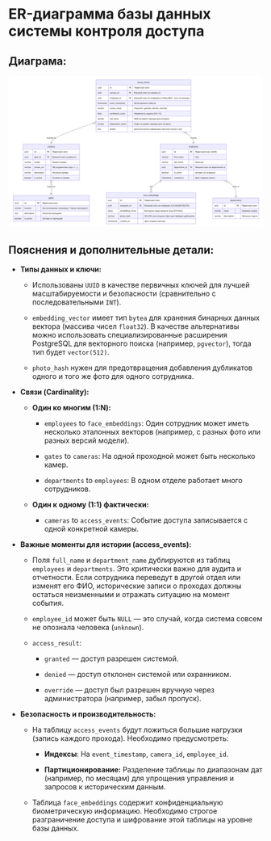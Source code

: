 # ER-диаграмма базы данных системы контроля доступа

## Диаграма:

![Диаграма базы данных](https://github.com/HARONavirus/face-access-control/blob/main/images/db_diagram.png)

## Пояснения и дополнительные детали:

* **Типы данных и ключи:**

    * Использованы `UUID` в качестве первичных ключей для лучшей масштабируемости и безопасности (сравнительно с последовательными `INT`).

    * `embedding_vector` имеет тип `bytea` для хранения бинарных данных вектора (массива чисел `float32`). В качестве альтернативы можно использовать специализированные расширения PostgreSQL для векторного поиска (например, `pgvector`), тогда тип будет `vector(512)`.

    * `photo_hash` нужен для предотвращения добавления дубликатов одного и того же фото для одного сотрудника.

* **Связи (Cardinality):**

    * **Один ко многим (1:N):**

        * `employees` to `face_embeddings`: Один сотрудник может иметь несколько эталонных векторов (например, с разных фото или разных версий модели).

        * `gates` to `cameras`: На одной проходной может быть несколько камер.

        * `departments` to `employees`: В одном отделе работает много сотрудников.

    * **Один к одному (1:1) фактически:**

        * `cameras` to `access_events`: Событие доступа записывается с одной конкретной камеры.

* **Важные моменты для истории (access_events):**

    * Поля `full_name` и `department_name` дублируются из таблиц `employees` и `departments`. Это критически важно для аудита и отчетности. Если сотрудника переведут в другой отдел или изменят его ФИО, исторические записи о проходах должны остаться неизменными и отражать ситуацию на момент события.

    * `employee_id` может быть `NULL` — это случай, когда система совсем не опознала человека (`unknown`).

    * `access_result`:

        * `granted` — доступ разрешен системой.

        * `denied` — доступ отклонен системой или охранником.

        * `override` — доступ был разрешен вручную через администратора (например, забыл пропуск).

* **Безопасность и производительность:**

    * На таблицу `access_events` будут ложиться большие нагрузки (запись каждого прохода). Необходимо предусмотреть:

        * **Индексы**: На `event_timestamp`, `camera_id`, `employee_id`.

        * **Партиционирование:** Разделение таблицы по диапазонам дат (например, по месяцам) для упрощения управления и запросов к историческим данным.

    * Таблица `face_embeddings` содержит конфиденциальную биометрическую информацию. Необходимо строгое разграничение доступа и шифрование этой таблицы на уровне базы данных.